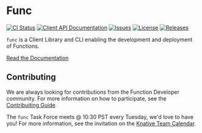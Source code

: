 # Func

[![CI Status](https://github.com/knative-sandbox/kn-plugin-func/actions/workflows/ci.yaml/badge.svg)](https://github.com/knative-sandbox/kn-plugin-func/actions/workflows/ci.yaml)
[![Client API Documentation](https://pkg.go.dev/badge/knative.dev/kn-plugin-func?utm_source=godoc)](https://pkg.go.dev/knative.dev/kn-plugin-func)
[![Issues](https://img.shields.io/github/issues/knative-sandbox/kn-plugin-func.svg)](https://github.com/knative-sandbox/kn-plugin-func/issues)
[![License](https://img.shields.io/github/license/knative-sandbox/kn-plugin-func)](https://github.com/knative-sandbox/kn-plugin-func/blob/main/LICENSE)
[![Releases](https://img.shields.io/github/v/release/knative-sandbox/kn-plugin-func.svg?label=Release)](https://github.com/knative-sandbox/kn-plugin-func/releases)

`func` is a Client Library and CLI enabling the development and deployment of Functions.

[Read the Documentation](docs/README.md)

## Contributing

We are always looking for contributions from the Function Developer community.  For more information on how to participate, see the [Contribuiting Guide](docs/CONTRIBUTING.md)

The `func` Task Force meets @ 10:30 PST every Tuesday, we'd love to have you! For more information, see the invitation on the [Knative Team Calendar](https://calendar.google.com/calendar/u/0/embed?src=knative.team_9q83bg07qs5b9rrslp5jor4l6s@group.calendar.google.com).
